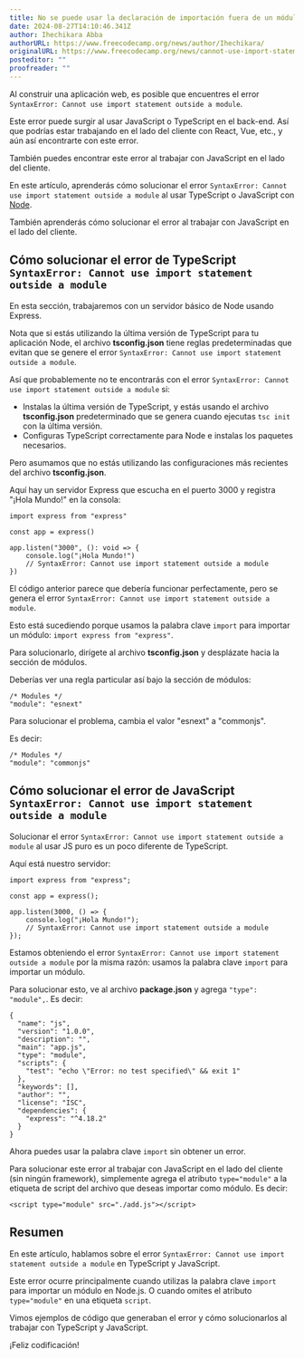 ```yaml
---
title: No se puede usar la declaración de importación fuera de un módulo [Error de React TypeScript Resuelto]
date: 2024-08-27T14:10:46.341Z
author: Ihechikara Abba
authorURL: https://www.freecodecamp.org/news/author/Ihechikara/
originalURL: https://www.freecodecamp.org/news/cannot-use-import-statement-outside-a-module-react-typescript-error-solved/
posteditor: ""
proofreader: ""
---
```


Al construir una aplicación web, es posible que encuentres el error `SyntaxError: Cannot use import statement outside a module`.

<!-- more -->

Este error puede surgir al usar JavaScript o TypeScript en el back-end. Así que podrías estar trabajando en el lado del cliente con React, Vue, etc., y aún así encontrarte con este error.

También puedes encontrar este error al trabajar con JavaScript en el lado del cliente.

En este artículo, aprenderás cómo solucionar el error `SyntaxError: Cannot use import statement outside a module` al usar TypeScript o JavaScript con [Node][1].

También aprenderás cómo solucionar el error al trabajar con JavaScript en el lado del cliente.

## Cómo solucionar el error de TypeScript `SyntaxError: Cannot use import statement outside a module`

En esta sección, trabajaremos con un servidor básico de Node usando Express.

Nota que si estás utilizando la última versión de TypeScript para tu aplicación Node, el archivo **tsconfig.json** tiene reglas predeterminadas que evitan que se genere el error `SyntaxError: Cannot use import statement outside a module`.

Así que probablemente no te encontrarás con el error `SyntaxError: Cannot use import statement outside a module` si:

-   Instalas la última versión de TypeScript, y estás usando el archivo **tsconfig.json** predeterminado que se genera cuando ejecutas `tsc init` con la última versión.
-   Configuras TypeScript correctamente para Node e instalas los paquetes necesarios.

Pero asumamos que no estás utilizando las configuraciones más recientes del archivo **tsconfig.json**.

Aquí hay un servidor Express que escucha en el puerto 3000 y registra "¡Hola Mundo!" en la consola:

```
import express from "express"

const app = express()

app.listen("3000", (): void => {
    console.log("¡Hola Mundo!")
    // SyntaxError: Cannot use import statement outside a module
})
```

El código anterior parece que debería funcionar perfectamente, pero se genera el error `SyntaxError: Cannot use import statement outside a module`.

Esto está sucediendo porque usamos la palabra clave `import` para importar un módulo: `import express from "express"`.

Para solucionarlo, dirígete al archivo **tsconfig.json** y desplázate hacia la sección de módulos.

Deberías ver una regla particular así bajo la sección de módulos:

```
/* Modules */
"module": "esnext"
```

Para solucionar el problema, cambia el valor "esnext" a "commonjs".

Es decir:

```
/* Modules */
"module": "commonjs"
```

## Cómo solucionar el error de JavaScript `SyntaxError: Cannot use import statement outside a module`

Solucionar el error `SyntaxError: Cannot use import statement outside a module` al usar JS puro es un poco diferente de TypeScript.

Aquí está nuestro servidor:

```
import express from "express";

const app = express();

app.listen(3000, () => {
    console.log("¡Hola Mundo!");
    // SyntaxError: Cannot use import statement outside a module
});
```

Estamos obteniendo el error `SyntaxError: Cannot use import statement outside a module` por la misma razón: usamos la palabra clave `import` para importar un módulo.

Para solucionar esto, ve al archivo **package.json** y agrega `"type": "module",`. Es decir:

```
{
  "name": "js",
  "version": "1.0.0",
  "description": "",
  "main": "app.js",
  "type": "module",
  "scripts": {
    "test": "echo \"Error: no test specified\" && exit 1"
  },
  "keywords": [],
  "author": "",
  "license": "ISC",
  "dependencies": {
    "express": "^4.18.2"
  }
}
```

Ahora puedes usar la palabra clave `import` sin obtener un error.

Para solucionar este error al trabajar con JavaScript en el lado del cliente (sin ningún framework), simplemente agrega el atributo `type="module"` a la etiqueta de script del archivo que deseas importar como módulo. Es decir:

```
<script type="module" src="./add.js"></script>
```

## Resumen

En este artículo, hablamos sobre el error `SyntaxError: Cannot use import statement outside a module` en TypeScript y JavaScript.

Este error ocurre principalmente cuando utilizas la palabra clave `import` para importar un módulo en Node.js. O cuando omites el atributo `type="module"` en una etiqueta `script`.

Vimos ejemplos de código que generaban el error y cómo solucionarlos al trabajar con TypeScript y JavaScript.

¡Feliz codificación!

[1]: https://www.freecodecamp.org/news/node-js-server-side-javascript-what-is-node-used-for/


